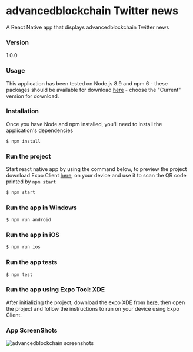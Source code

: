 # advancedblockchain Twitter news

A React Native app that displays advancedblockchain Twitter news 

### Version
1.0.0

### Usage

This application has been tested on Node.js 8.9 and npm 6 - these packages should
be available for download [here](https://nodejs.org/en/) - choose the "Current"
version for download.

### Installation

Once you have Node and npm installed, you'll need
to install the application's dependencies

```sh
$ npm install
```

### Run the project

Start react native app by using the command below,
to preview the project download Expo Client [here](https://expo.io/learn), 
on your device and use it to scan the QR code printed by ```npm start```

```sh
$ npm start
```
### Run the app in Windows

```sh
$ npm run android
```

### Run the app in iOS

```sh
$ npm run ios
```

### Run the app tests

```sh
$ npm test
```

### Run the app using Expo Tool: XDE

After initializing the project, download the expo XDE from [here](https://docs.expo.io/versions/latest/introduction/installation),
then open the project and follow the instructions to run on your device using Expo Client.

### App ScreenShots
	
![advancedblockchain screenshots](../master/screenshots.png)